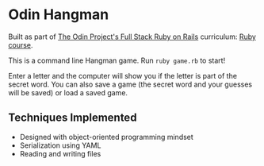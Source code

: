 # Odin Hangman

Built as part of [The Odin Project's Full Stack Ruby on Rails](https://www.theodinproject.com/paths/full-stack-ruby-on-rails?) curriculum: [Ruby course](https://www.theodinproject.com/paths/full-stack-ruby-on-rails/courses/ruby).

This is a command line Hangman game. Run `ruby game.rb` to start!

Enter a letter and the computer will show you if the letter is part of the secret word. You can also save a game (the secret word and your guesses will be saved) or load a saved game.

## Techniques Implemented
* Designed with object-oriented programming mindset
* Serialization using YAML
* Reading and writing files
